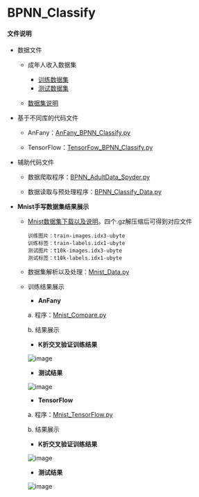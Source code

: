 # BPNN_Classify

#### 文件说明
 
 + 数据文件
 
 
     + 成年人收入数据集
     
         + [训练数据集](http://archive.ics.uci.edu/ml/machine-learning-databases/adult/adult.data)
         + [测试数据集](http://archive.ics.uci.edu/ml/machine-learning-databases/adult/adult.test)
     
     + [数据集说明](http://archive.ics.uci.edu/ml/machine-learning-databases/adult/adult.names)
     
 
+ 基于不同库的代码文件

 
     - AnFany：[AnFany_BPNN_Classify.py](https://github.com/Anfany/Machine-Learning-for-Beginner-by-Python3/blob/master/BPNN/BPNN_Classify/AnFany_BPNN_Classify.py)
 
 
     - TensorFlow：[TensorFow_BPNN_Classify.py](https://github.com/Anfany/Machine-Learning-for-Beginner-by-Python3/blob/master/BPNN/BPNN_Classify/TensorFlow_BPNN_Classify.py)

    
 + 辅助代码文件
 
      - 数据爬取程序：[BPNN_AdultData_Spyder.py](https://github.com/Anfany/Machine-Learning-for-Beginner-by-Python3/blob/master/BPNN/BPNN_Classify/BPNN_AdultData_Spyder.py)

      - 数据读取与预处理程序：[BPNN_Classify_Data.py](https://github.com/Anfany/Machine-Learning-for-Beginner-by-Python3/blob/master/BPNN/BPNN_Classify/BPNN_Classify_Data.py)
     

 + **Mnist手写数据集结果展示**
 
      + [Mnist数据集下载以及说明](http://yann.lecun.com/exdb/mnist/)。四个.gz解压缩后可得到对应文件
      
      
            训练图片：train-images.idx3-ubyte
            训练标签：train-labels.idx1-ubyte
            测试图片：t10k-images.idx3-ubyte
            测试标签：t10k-labels.idx1-ubyte
   
      
      + 数据集解析以及处理：[Mnist_Data.py](https://github.com/Anfany/Machine-Learning-for-Beginner-by-Python3/blob/master/BPNN/BPNN_Classify/Mnist_Data.py)
      
      + 训练结果展示
      
          + **AnFany**
         
           a. 程序：[Mnist_Compare.py](https://github.com/Anfany/Machine-Learning-for-Beginner-by-Python3/blob/master/BPNN/BPNN_Classify/Mnist_Compare.py)
              
           b. 结果展示
           
           + **K折交叉验证训练结果**
                 
          ![image](https://github.com/Anfany/Machine-Learning-for-Beginner-by-Python3/blob/master/BPNN/BPNN_Classify/animation.gif)
                 
           +  **测试结果**
           
          ![image](https://github.com/Anfany/Machine-Learning-for-Beginner-by-Python3/blob/master/BPNN/BPNN_Classify/last_foldui.jpg)
                 
          
   
        + **TensorFlow**
      
         a. 程序：[Mnist_TensorFlow.py](https://github.com/Anfany/Machine-Learning-for-Beginner-by-Python3/blob/master/BPNN/BPNN_Classify/Mnist_TensorFlow.py)
         
          b. 结果展示
           
           + **K折交叉验证训练结果**
                 
          ![image](https://github.com/Anfany/Machine-Learning-for-Beginner-by-Python3/blob/master/BPNN/BPNN_Classify/tensorflow.gif)
                 
           +  **测试结果**
           
          ![image](https://github.com/Anfany/Machine-Learning-for-Beginner-by-Python3/blob/master/BPNN/BPNN_Classify/ten_mnist.jpg)
         


        
           
          
          
          
    
     
